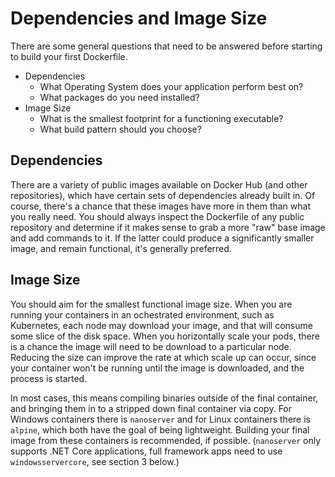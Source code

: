 # Dependencies and Image Size

There are some general questions that need to be answered before starting to build your first Dockerfile.

- Dependencies
    - What Operating System does your application perform best on?
    - What packages do you need installed?
- Image Size
    - What is the smallest footprint for a functioning executable?
    - What build pattern should you choose?

## Dependencies

There are a variety of public images available on Docker Hub (and other repositories), which have certain sets of dependencies already built in. Of course, there's a chance that these images have more in them than what you really need. You should always inspect the Dockerfile of any public repository and determine if it makes sense to grab a more "raw" base image and add commands to it. If the latter could produce a significantly smaller image, and remain functional, it's generally preferred.

## Image Size

You should aim for the smallest functional image size. When you are running your containers in an ochestrated environment, such as Kubernetes, each node may download your image, and that will consume some slice of the disk space. When you horizontally scale your pods, there is a chance the image will need to be download to a particular node. Reducing the size can improve the rate at which scale up can occur, since your container won't be running until the image is downloaded, and the process is started.

In most cases, this means compiling binaries outside of the final container, and bringing them in to a stripped down final container via copy. For Windows containers there is `nanoserver` and for Linux containers there is `alpine`, which both have the goal of being lightweight. Building your final image from these containers is recommended, if possible. (`nanoserver` only supports .NET Core applications, full framework apps need to use `windowsservercore`, see section 3 below.) 
